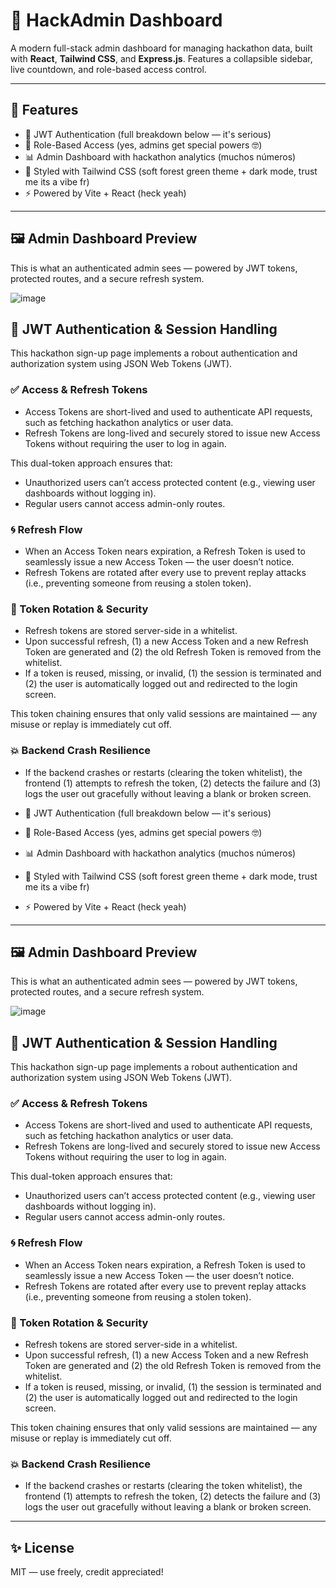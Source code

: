 # 🌿 HackAdmin Dashboard

A modern full-stack admin dashboard for managing hackathon data, built with **React**, **Tailwind CSS**, and **Express.js**. Features a collapsible sidebar, live countdown, and role-based access control.

---

## 🔧 Features

-   🔐 JWT Authentication (full breakdown below — it's serious)
-   👤 Role-Based Access (yes, admins get special powers 🤓)
-   📊 Admin Dashboard with hackathon analytics (muchos números)
-   💅 Styled with Tailwind CSS (soft forest green theme + dark mode, trust me its a vibe fr)
-   ⚡ Powered by Vite + React (heck yeah)

---

## 🖼️ Admin Dashboard Preview

This is what an authenticated admin sees — powered by JWT tokens, protected routes, and a secure refresh system.

![image](https://github.com/user-attachments/assets/7606ea3c-105b-4ed3-9367-78b5d177cded)

## 🔐 JWT Authentication & Session Handling

This hackathon sign-up page implements a robout authentication and authorization system using JSON Web Tokens (JWT).

### ✅ Access & Refresh Tokens

-   Access Tokens are short-lived and used to authenticate API requests, such as fetching hackathon analytics or user data.
-   Refresh Tokens are long-lived and securely stored to issue new Access Tokens without requiring the user to log in again.

This dual-token approach ensures that:

-   Unauthorized users can’t access protected content (e.g., viewing user dashboards without logging in).
-   Regular users cannot access admin-only routes.

### 🌀 Refresh Flow

-   When an Access Token nears expiration, a Refresh Token is used to seamlessly issue a new Access Token — the user doesn’t notice.
-   Refresh Tokens are rotated after every use to prevent replay attacks (i.e., preventing someone from reusing a stolen token).

### 🧠 Token Rotation & Security

-   Refresh tokens are stored server-side in a whitelist.
-   Upon successful refresh, (1) a new Access Token and a new Refresh Token are generated and (2) the old Refresh Token is removed from the whitelist.
-   If a token is reused, missing, or invalid, (1) the session is terminated and (2) the user is automatically logged out and redirected to the login screen.

This token chaining ensures that only valid sessions are maintained — any misuse or replay is immediately cut off.

### 💥 Backend Crash Resilience

-   If the backend crashes or restarts (clearing the token whitelist), the frontend
    (1) attempts to refresh the token, (2) detects the failure and (3) logs the user out gracefully without leaving a blank or broken screen.

-   🔐 JWT Authentication (full breakdown below — it's serious)
-   👤 Role-Based Access (yes, admins get special powers 🤓)
-   📊 Admin Dashboard with hackathon analytics (muchos números)
-   💅 Styled with Tailwind CSS (soft forest green theme + dark mode, trust me its a vibe fr)
-   ⚡ Powered by Vite + React (heck yeah)

---

## 🖼️ Admin Dashboard Preview

This is what an authenticated admin sees — powered by JWT tokens, protected routes, and a secure refresh system.

![image](https://github.com/user-attachments/assets/7606ea3c-105b-4ed3-9367-78b5d177cded)

## 🔐 JWT Authentication & Session Handling

This hackathon sign-up page implements a robout authentication and authorization system using JSON Web Tokens (JWT).

### ✅ Access & Refresh Tokens

-   Access Tokens are short-lived and used to authenticate API requests, such as fetching hackathon analytics or user data.
-   Refresh Tokens are long-lived and securely stored to issue new Access Tokens without requiring the user to log in again.

This dual-token approach ensures that:

-   Unauthorized users can’t access protected content (e.g., viewing user dashboards without logging in).
-   Regular users cannot access admin-only routes.

### 🌀 Refresh Flow

-   When an Access Token nears expiration, a Refresh Token is used to seamlessly issue a new Access Token — the user doesn’t notice.
-   Refresh Tokens are rotated after every use to prevent replay attacks (i.e., preventing someone from reusing a stolen token).

### 🧠 Token Rotation & Security

-   Refresh tokens are stored server-side in a whitelist.
-   Upon successful refresh, (1) a new Access Token and a new Refresh Token are generated and (2) the old Refresh Token is removed from the whitelist.
-   If a token is reused, missing, or invalid, (1) the session is terminated and (2) the user is automatically logged out and redirected to the login screen.

This token chaining ensures that only valid sessions are maintained — any misuse or replay is immediately cut off.

### 💥 Backend Crash Resilience

-   If the backend crashes or restarts (clearing the token whitelist), the frontend
    (1) attempts to refresh the token, (2) detects the failure and (3) logs the user out gracefully without leaving a blank or broken screen.

---

## ✨ License

MIT — use freely, credit appreciated!
